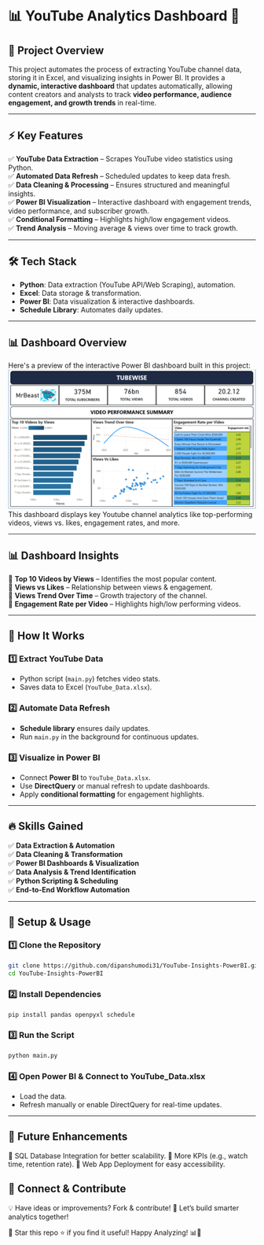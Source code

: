 # 📊 YouTube Analytics Dashboard 🚀  

## 🎯 Project Overview  
This project automates the process of extracting YouTube channel data, storing it in Excel, and visualizing insights in Power BI. It provides a **dynamic, interactive dashboard** that updates automatically, allowing content creators and analysts to track **video performance, audience engagement, and growth trends** in real-time.  

---

## ⚡ Key Features  
✅ **YouTube Data Extraction** – Scrapes YouTube video statistics using Python.  
✅ **Automated Data Refresh** – Scheduled updates to keep data fresh.  
✅ **Data Cleaning & Processing** – Ensures structured and meaningful insights.  
✅ **Power BI Visualization** – Interactive dashboard with engagement trends, video performance, and subscriber growth.  
✅ **Conditional Formatting** – Highlights high/low engagement videos.  
✅ **Trend Analysis** – Moving average & views over time to track growth.  

---

## 🛠️ Tech Stack  
- **Python**: Data extraction (YouTube API/Web Scraping), automation.  
- **Excel**: Data storage & transformation.  
- **Power BI**: Data visualization & interactive dashboards.  
- **Schedule Library**: Automates daily updates.  

---

## 📊 Dashboard Overview  
Here's a preview of the interactive Power BI dashboard built in this project:
![Dashboard](dashboard.png)
This dashboard displays key Youtube channel analytics like top-performing videos, views vs. likes, engagement rates, and more.

---

## 📊 Dashboard Insights  
🔹 **Top 10 Videos by Views** – Identifies the most popular content.  
🔹 **Views vs Likes** – Relationship between views & engagement.  
🔹 **Views Trend Over Time** – Growth trajectory of the channel.  
🔹 **Engagement Rate per Video** – Highlights high/low performing videos.  

---

## 🚀 How It Works  
### 1️⃣ Extract YouTube Data  
- Python script (`main.py`) fetches video stats.  
- Saves data to Excel (`YouTube_Data.xlsx`).  

### 2️⃣ Automate Data Refresh  
- **Schedule library** ensures daily updates.  
- Run `main.py` in the background for continuous updates.  

### 3️⃣ Visualize in Power BI  
- Connect **Power BI** to `YouTube_Data.xlsx`.  
- Use **DirectQuery** or manual refresh to update dashboards.  
- Apply **conditional formatting** for engagement highlights.  

---

## 🔥 Skills Gained  
✅ **Data Extraction & Automation**  
✅ **Data Cleaning & Transformation**  
✅ **Power BI Dashboards & Visualization**  
✅ **Data Analysis & Trend Identification**  
✅ **Python Scripting & Scheduling**  
✅ **End-to-End Workflow Automation**  

---

## 🚀 Setup & Usage  
### 1️⃣ Clone the Repository  
```sh
git clone https://github.com/dipanshumodi31/YouTube-Insights-PowerBI.git
cd YouTube-Insights-PowerBI
```
### 2️⃣ Install Dependencies
```sh
pip install pandas openpyxl schedule
```
### 3️⃣ Run the Script
```sh
python main.py
```
### 4️⃣ Open Power BI & Connect to YouTube_Data.xlsx
- Load the data.
- Refresh manually or enable DirectQuery for real-time updates.

---

## 🤖 Future Enhancements
🔹 SQL Database Integration for better scalability.
🔹 More KPIs (e.g., watch time, retention rate).
🔹 Web App Deployment for easy accessibility.

## 📩 Connect & Contribute
💡 Have ideas or improvements? Fork & contribute!
🚀 Let’s build smarter analytics together!

📌 Star this repo ⭐ if you find it useful!
Happy Analyzing! 📊🚀
